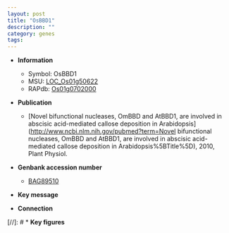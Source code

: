```yaml
---
layout: post
title: "OsBBD1"
description: ""
category: genes
tags: 
---
```


* **Information**  
    + Symbol: OsBBD1  
    + MSU: [LOC_Os01g50622](http://rice.uga.edu/cgi-bin/ORF_infopage.cgi?orf=LOC_Os01g50622)  
    + RAPdb: [Os01g0702000](http://rapdb.dna.affrc.go.jp/viewer/gbrowse_details/irgsp1?name=Os01g0702000)  

* **Publication**  
    + [Novel bifunctional nucleases, OmBBD and AtBBD1, are involved in abscisic acid-mediated callose deposition in Arabidopsis](http://www.ncbi.nlm.nih.gov/pubmed?term=Novel bifunctional nucleases, OmBBD and AtBBD1, are involved in abscisic acid-mediated callose deposition in Arabidopsis%5BTitle%5D), 2010, Plant Physiol.

* **Genbank accession number**  
    + [BAG89510](http://www.ncbi.nlm.nih.gov/nuccore/BAG89510)

* **Key message**  

* **Connection**  

[//]: # * **Key figures**  


